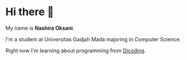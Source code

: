 # Hi there 👋

My name is **Nashira Oksani**.

I'm a student at Universitas Gadjah Mada majoring in Computer Science.

Right now I'm learning about programming from [Dicoding](https://www.dicoding.com/).

